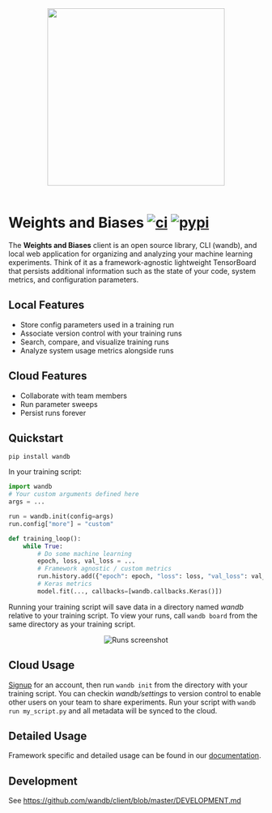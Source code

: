 <div align="center">
  <img src="https://app.wandb.ai/logo.svg" width="350" /><br><br>
</div>

# Weights and Biases [![ci](https://circleci.com/gh/wandb/client.svg?style=svg)](https://circleci.com/gh/wandb/client) [![pypi](https://img.shields.io/pypi/v/wandb.svg)](https://pypi.python.org/pypi/wandb)

The **Weights and Biases** client is an open source library, CLI (wandb), and local web application for organizing and analyzing your machine learning experiments. Think of it as a framework-agnostic lightweight TensorBoard that persists additional information such as the state of your code, system metrics, and configuration parameters.

## Local Features

* Store config parameters used in a training run
* Associate version control with your training runs
* Search, compare, and visualize training runs
* Analyze system usage metrics alongside runs

## Cloud Features

* Collaborate with team members
* Run parameter sweeps
* Persist runs forever

## Quickstart

```shell
pip install wandb
```

In your training script:

```python
import wandb
# Your custom arguments defined here
args = ...

run = wandb.init(config=args)
run.config["more"] = "custom"

def training_loop():
    while True:
        # Do some machine learning
        epoch, loss, val_loss = ...
        # Framework agnostic / custom metrics
        run.history.add({"epoch": epoch, "loss": loss, "val_loss": val_loss})
        # Keras metrics
        model.fit(..., callbacks=[wandb.callbacks.Keras()])
```

Running your training script will save data in a directory named _wandb_ relative to your training script. To view your runs, call `wandb board` from the same directory as your training script.

<p align="center">
    <img src="https://github.com/wandb/client/raw/master/docs/screenshot.jpg?raw=true" alt="Runs screenshot" style="max-width:100%;">
</p>

## Cloud Usage

[Signup](https://app.wandb.ai/login?invited) for an account, then run `wandb init` from the directory with your training script. You can checkin _wandb/settings_ to version control to enable other users on your team to share experiments. Run your script with `wandb run my_script.py` and all metadata will be synced to the cloud.

## Detailed Usage

Framework specific and detailed usage can be found in our [documentation](http://docs.wandb.com/).

## Development

See https://github.com/wandb/client/blob/master/DEVELOPMENT.md
